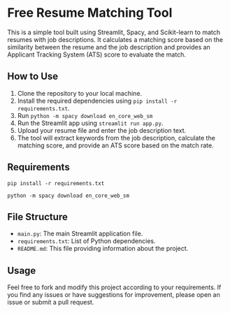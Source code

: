# Free Resume Matching Tool

This is a simple tool built using Streamlit, Spacy, and Scikit-learn to match resumes with job descriptions. It calculates a matching score based on the similarity between the resume and the job description and provides an Applicant Tracking System (ATS) score to evaluate the match.

## How to Use

1. Clone the repository to your local machine.
2. Install the required dependencies using `pip install -r requirements.txt`.
3. Run `python -m spacy download en_core_web_sm`
4. Run the Streamlit app using `streamlit run app.py`.
5. Upload your resume file and enter the job description text.
6. The tool will extract keywords from the job description, calculate the matching score, and provide an ATS score based on the match rate.

## Requirements

```
pip install -r requirements.txt
```

```
python -m spacy download en_core_web_sm
```

## File Structure

- `main.py`: The main Streamlit application file.
- `requirements.txt`: List of Python dependencies.
- `README.md`: This file providing information about the project.

## Usage

Feel free to fork and modify this project according to your requirements. If you find any issues or have suggestions for improvement, please open an issue or submit a pull request.
